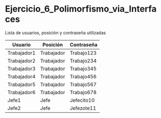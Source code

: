 # Ejercicio_6_Polimorfismo_via_Interfaces
Lista de usuarios, posición y contraseña utilizadas

| Usuario | Posición | Contraseña |
|---------|----------|------------|
| Trabajador1 | Trabajador | Trabajo123 |
| Trabajador2 | Trabajador | Trabajo234 | 
| Trabajador3 | Trabajador | Trabajo345 |
| Trabajador4 | Trabajador | Trabajo456 |
| Trabajador5 | Trabajador | Trabajo567 |
| Trabajador6 | Trabajador | Trabajo678 |
| Jefe1 | Jefe | Jefecito10 |
| Jefe2 | Jefe | Jefezote11 |